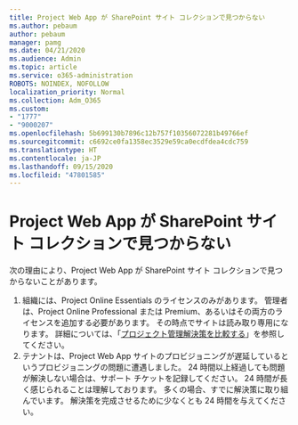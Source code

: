 ```yaml
---
title: Project Web App が SharePoint サイト コレクションで見つからない
ms.author: pebaum
author: pebaum
manager: pamg
ms.date: 04/21/2020
ms.audience: Admin
ms.topic: article
ms.service: o365-administration
ROBOTS: NOINDEX, NOFOLLOW
localization_priority: Normal
ms.collection: Adm_O365
ms.custom:
- "1777"
- "9000207"
ms.openlocfilehash: 5b699130b7896c12b757f10356072281b49766ef
ms.sourcegitcommit: c6692ce0fa1358ec3529e59ca0ecdfdea4cdc759
ms.translationtype: HT
ms.contentlocale: ja-JP
ms.lasthandoff: 09/15/2020
ms.locfileid: "47801585"
---
```

# <a name="project-web-app-is-missing-from-the-sharepoint-site-collection"></a>Project Web App が SharePoint サイト コレクションで見つからない

次の理由により、Project Web App が SharePoint サイト コレクションで見つからないことがあります。

1. 組織には、Project Online Essentials のライセンスのみがあります。 管理者は、Project Online Professional または Premium、あるいはその両方のライセンスを追加する必要があります。 その時点でサイトは読み取り専用になります。 詳細については、「[プロジェクト管理解決策を比較する](https://products.office.com/project/compare-microsoft-project-management-software?tab=1)」を参照してください。
2. テナントは、Project Web App サイトのプロビジョニングが遅延しているというプロビジョニングの問題に遭遇しました。 24 時間以上経過しても問題が解決しない場合は、サポート チケットを記録してください。 24 時間が長く感じられることは理解しております。 多くの場合、すでに解決策に取り組んでいます。 解決策を完成させるために少なくとも 24 時間を与えてください。
